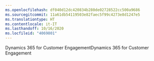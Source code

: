 ```yaml
---
ms.openlocfilehash: df040d12dc420834b280de02728522cc500a9686
ms.sourcegitcommit: 11a61db54119503e82faec5f99c4273e8d1247e5
ms.translationtype: HT
ms.contentlocale: it-IT
ms.lasthandoff: 10/16/2020
ms.locfileid: "4069801"
---
```

<span data-ttu-id="d7778-101">Dynamics 365 for Customer Engagement</span><span class="sxs-lookup"><span data-stu-id="d7778-101">Dynamics 365 for Customer Engagement</span></span>
